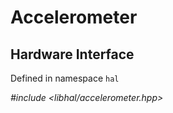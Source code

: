 # Accelerometer

## Hardware Interface

Defined in namespace `hal`

*#include <libhal/accelerometer.hpp>*

```{doxygenclass} hal::accelerometer
```
